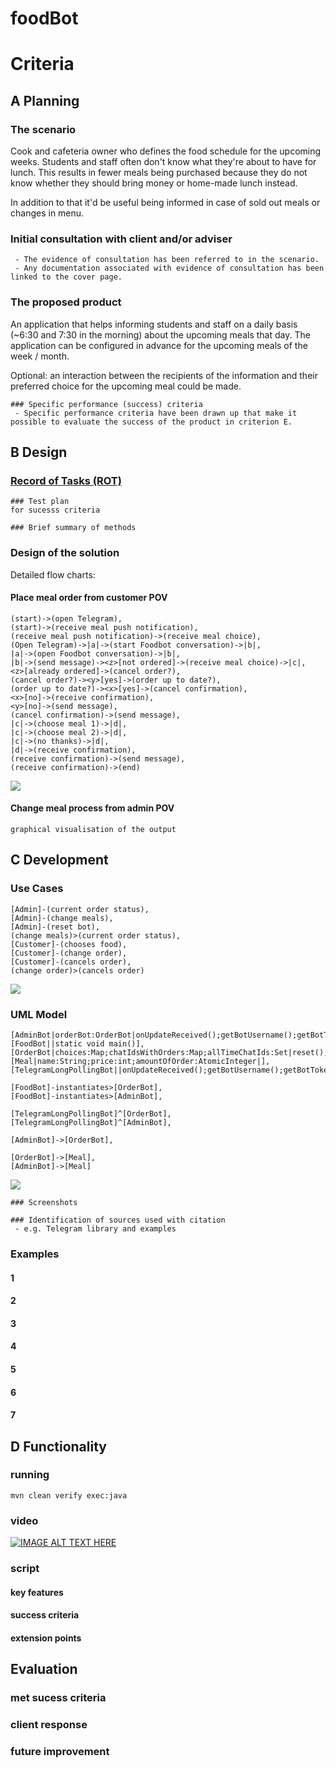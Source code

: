 # foodBot

# Criteria

## A Planning

### The scenario
 
Cook and cafeteria owner who defines the food schedule for the upcoming weeks. Students and staff often don't know what they're about to have for lunch. This results in fewer meals being purchased because they do not know whether they should bring money or home-made lunch instead.

In addition to that it'd be useful being informed in case of sold out meals or changes in menu.
 
### Initial consultation with client and/or adviser
```
 - The evidence of consultation has been referred to in the scenario.
 - Any documentation associated with evidence of consultation has been linked to the cover page.
```

### The proposed product

An application that helps informing students and staff on a daily basis (~6:30 and 7:30 in the morning) about the upcoming meals that day. The application can be configured in advance for the upcoming meals of the week / month.

Optional: an interaction between the recipients of the information and their preferred choice for the upcoming meal could be made.

```
### Specific performance (success) criteria
 - Specific performance criteria have been drawn up that make it possible to evaluate the success of the product in criterion E.
```

## B Design

### [Record of Tasks (ROT)](workLog.txt)

```
### Test plan 
for sucesss criteria
```

```
### Brief summary of methods 
```

### Design of the solution 

Detailed flow charts:

#### Place meal order from customer POV
```
(start)->(open Telegram),
(start)->(receive meal push notification),
(receive meal push notification)->(receive meal choice),
(Open Telegram)->|a|->(start Foodbot conversation)->|b|,
|a|->(open Foodbot conversation)->|b|,
|b|->(send message)-><z>[not ordered]->(receive meal choice)->|c|,
<z>[already ordered]->(cancel order?),
(cancel order?)-><y>[yes]->(order up to date?),
(order up to date?)-><x>[yes]->(cancel confirmation),
<x>[no]->(receive confirmation),
<y>[no]->(send message),
(cancel confirmation)->(send message),
|c|->(choose meal 1)->|d|,
|c|->(choose meal 2)->|d|,
|c|->(no thanks)->|d|,
|d|->(receive confirmation),
(receive confirmation)->(send message),
(receive confirmation)->(end)
```

![](http://yuml.me/cc4a94b6.png)


#### Change meal process from admin POV

```
graphical visualisation of the output
```

## C Development

### Use Cases

```
[Admin]-(current order status),
[Admin]-(change meals),
[Admin]-(reset bot),
(change meals)>(current order status),
[Customer]-(chooses food),
[Customer]-(change order),
[Customer]-(cancels order),
(change order)>(cancels order)
```

![](http://yuml.me/e9dc5c26.png)

### UML Model

```
[AdminBot|orderBot:OrderBot|onUpdateReceived();getBotUsername();getBotToken()],
[FoodBot||static void main()],
[OrderBot|choices:Map;chatIdsWithOrders:Map;allTimeChatIds:Set|reset();changeMeals()],
[Meal|name:String;price:int;amountOfOrder:AtomicInteger|],
[TelegramLongPollingBot||onUpdateReceived();getBotUsername();getBotToken()],

[FoodBot]-instantiates>[OrderBot],
[FoodBot]-instantiates>[AdminBot],

[TelegramLongPollingBot]^[OrderBot],
[TelegramLongPollingBot]^[AdminBot],

[AdminBot]->[OrderBot],

[OrderBot]->[Meal],
[AdminBot]->[Meal]
```

![](http://yuml.me/f1db6ecb.png)

```
### Screenshots  
```

```
### Identification of sources used with citation
 - e.g. Telegram library and examples
```


### Examples  

#### 1
#### 2
#### 3
#### 4
#### 5
#### 6
#### 7 


## D Functionality

### running

```
mvn clean verify exec:java
```

### video 

[![IMAGE ALT TEXT HERE](https://img.youtube.com/vi/1H95Bqd535E/0.jpg)](https://www.youtube.com/watch?v=1H95Bqd535E)

### script
#### key features
#### success criteria
#### extension points 

## Evaluation

### met sucess criteria
### client response
### future improvement
